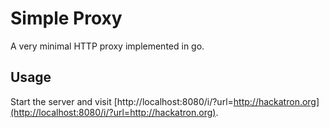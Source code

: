 # Simple Proxy

A very minimal HTTP proxy implemented in go.

## Usage

Start the server and visit [http://localhost:8080/i/?url=http://hackatron.org](http://localhost:8080/i/?url=http://hackatron.org).
